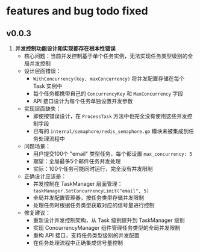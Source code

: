 # features and bug todo fixed
## v0.0.3
1. **并发控制功能设计和实现都存在根本性错误**
   - 核心问题：当前并发控制基于单个任务实例，无法实现任务类型级别的全局并发控制
   - 设计层面错误：
     - `WithConcurrency(key, maxConcurrency)` 将并发配置存储在每个 Task 实例中
     - 每个任务都携带自己的 `ConcurrencyKey` 和 `MaxConcurrency` 字段
     - API 接口设计为每个任务单独设置并发参数
   - 实现层面缺失：
     - 即使按错误设计，在 `ProcessTask` 方法中也完全没有使用这些并发控制字段
     - 已有的 `internal/semaphore/redis_semaphore.go` 模块未被集成到任务处理流程中
   - 问题场景：
     - 用户提交100个 "email" 类型任务，每个都设置 `max_concurrency: 5`
     - 期望：全局最多5个邮件任务并发处理
     - 实际：100个任务可能同时运行，完全没有并发限制
   - 正确设计应该是：
     - 并发控制在 TaskManager 层面管理：`taskManager.SetConcurrencyLimit("email", 5)`
     - 全局并发配置管理器，按任务类型存储并发限制
     - 处理任务时根据任务类型获取对应的信号量进行控制
   - 修复建议：
     - 重新设计并发控制架构，从 Task 级别提升到 TaskManager 级别
     - 实现 ConcurrencyManager 组件管理任务类型的全局并发限制
     - 重构 API 接口，支持任务类型级别的并发配置
     - 在任务处理流程中正确集成信号量控制